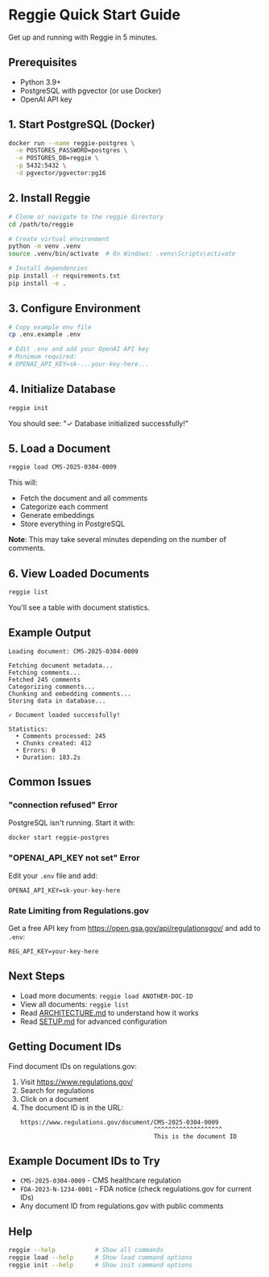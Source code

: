 # Reggie Quick Start Guide

Get up and running with Reggie in 5 minutes.

## Prerequisites

- Python 3.9+
- PostgreSQL with pgvector (or use Docker)
- OpenAI API key

## 1. Start PostgreSQL (Docker)

```bash
docker run --name reggie-postgres \
  -e POSTGRES_PASSWORD=postgres \
  -e POSTGRES_DB=reggie \
  -p 5432:5432 \
  -d pgvector/pgvector:pg16
```

## 2. Install Reggie

```bash
# Clone or navigate to the reggie directory
cd /path/to/reggie

# Create virtual environment
python -m venv .venv
source .venv/bin/activate  # On Windows: .venv\Scripts\activate

# Install dependencies
pip install -r requirements.txt
pip install -e .
```

## 3. Configure Environment

```bash
# Copy example env file
cp .env.example .env

# Edit .env and add your OpenAI API key
# Minimum required:
# OPENAI_API_KEY=sk-...your-key-here...
```

## 4. Initialize Database

```bash
reggie init
```

You should see: "✓ Database initialized successfully!"

## 5. Load a Document

```bash
reggie load CMS-2025-0304-0009
```

This will:
- Fetch the document and all comments
- Categorize each comment
- Generate embeddings
- Store everything in PostgreSQL

**Note**: This may take several minutes depending on the number of comments.

## 6. View Loaded Documents

```bash
reggie list
```

You'll see a table with document statistics.

## Example Output

```
Loading document: CMS-2025-0304-0009

Fetching document metadata...
Fetching comments...
Fetched 245 comments
Categorizing comments...
Chunking and embedding comments...
Storing data in database...

✓ Document loaded successfully!

Statistics:
  • Comments processed: 245
  • Chunks created: 412
  • Errors: 0
  • Duration: 183.2s
```

## Common Issues

### "connection refused" Error

PostgreSQL isn't running. Start it with:
```bash
docker start reggie-postgres
```

### "OPENAI_API_KEY not set" Error

Edit your `.env` file and add:
```
OPENAI_API_KEY=sk-your-key-here
```

### Rate Limiting from Regulations.gov

Get a free API key from https://open.gsa.gov/api/regulationsgov/ and add to `.env`:
```
REG_API_KEY=your-key-here
```

## Next Steps

- Load more documents: `reggie load ANOTHER-DOC-ID`
- View all documents: `reggie list`
- Read [ARCHITECTURE.md](ARCHITECTURE.md) to understand how it works
- Read [SETUP.md](SETUP.md) for advanced configuration

## Getting Document IDs

Find document IDs on regulations.gov:

1. Visit https://www.regulations.gov/
2. Search for regulations
3. Click on a document
4. The document ID is in the URL:
   ```
   https://www.regulations.gov/document/CMS-2025-0304-0009
                                        ^^^^^^^^^^^^^^^^^^^
                                        This is the document ID
   ```

## Example Document IDs to Try

- `CMS-2025-0304-0009` - CMS healthcare regulation
- `FDA-2023-N-1234-0001` - FDA notice (check regulations.gov for current IDs)
- Any document ID from regulations.gov with public comments

## Help

```bash
reggie --help           # Show all commands
reggie load --help      # Show load command options
reggie init --help      # Show init command options
```
